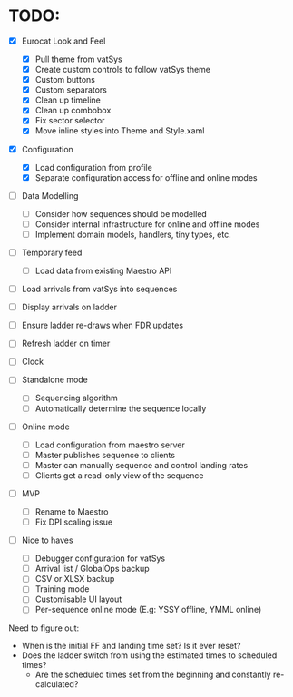 # TODO:

- [X] Eurocat Look and Feel
    - [X] Pull theme from vatSys
    - [X] Create custom controls to follow vatSys theme
    - [X] Custom buttons
    - [X] Custom separators
    - [X] Clean up timeline
    - [X] Clean up combobox
    - [X] Fix sector selector
    - [X] Move inline styles into Theme and Style.xaml

- [X] Configuration
    - [X] Load configuration from profile
    - [X] Separate configuration access for offline and online modes

- [ ] Data Modelling
    - [ ] Consider how sequences should be modelled
    - [ ] Consider internal infrastructure for online and offline modes
    - [ ] Implement domain models, handlers, tiny types, etc.

- [ ] Temporary feed
    - [ ] Load data from existing Maestro API

- [ ] Load arrivals from vatSys into sequences
- [ ] Display arrivals on ladder
- [ ] Ensure ladder re-draws when FDR updates
- [ ] Refresh ladder on timer
- [ ] Clock

- [ ] Standalone mode
    - [ ] Sequencing algorithm
    - [ ] Automatically determine the sequence locally

- [ ] Online mode
    - [ ] Load configuration from maestro server
    - [ ] Master publishes sequence to clients
    - [ ] Master can manually sequence and control landing rates
    - [ ] Clients get a read-only view of the sequence

- [ ] MVP
    - [ ] Rename to Maestro
    - [ ] Fix DPI scaling issue

- [ ] Nice to haves
    - [ ] Debugger configuration for vatSys
    - [ ] Arrival list / GlobalOps backup
    - [ ] CSV or XLSX backup
    - [ ] Training mode
    - [ ] Customisable UI layout
    - [ ] Per-sequence online mode (E.g: YSSY offline, YMML online)

Need to figure out:
- When is the initial FF and landing time set? Is it ever reset?
- Does the ladder switch from using the estimated times to scheduled times?
    - Are the scheduled times set from the beginning and constantly re-calculated?
    